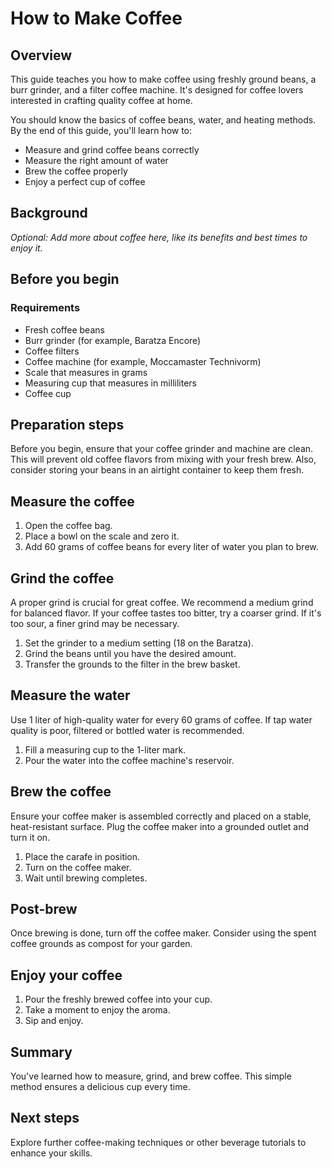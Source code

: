 # How to Make Coffee

## Overview

This guide teaches you how to make coffee using freshly ground beans, a burr grinder, and a filter coffee machine. It's designed for coffee lovers interested in crafting quality coffee at home.

You should know the basics of coffee beans, water, and heating methods. By the end of this guide, you'll learn how to:

- Measure and grind coffee beans correctly
- Measure the right amount of water
- Brew the coffee properly
- Enjoy a perfect cup of coffee

## Background

*Optional: Add more about coffee here, like its benefits and best times to enjoy it.*

## Before you begin

### Requirements

- Fresh coffee beans
- Burr grinder (for example, Baratza Encore)
- Coffee filters
- Coffee machine (for example, Moccamaster Technivorm)
- Scale that measures in grams
- Measuring cup that measures in milliliters
- Coffee cup

## Preparation steps

Before you begin, ensure that your coffee grinder and machine are clean. This will prevent old coffee flavors from mixing with your fresh brew. Also, consider storing your beans in an airtight container to keep them fresh.

## Measure the coffee

1. Open the coffee bag.
2. Place a bowl on the scale and zero it.
3. Add 60 grams of coffee beans for every liter of water you plan to brew.

## Grind the coffee

A proper grind is crucial for great coffee. We recommend a medium grind for balanced flavor. If your coffee tastes too bitter, try a coarser grind. If it's too sour, a finer grind may be necessary.

1. Set the grinder to a medium setting (18 on the Baratza).
2. Grind the beans until you have the desired amount.
3. Transfer the grounds to the filter in the brew basket.

## Measure the water

Use 1 liter of high-quality water for every 60 grams of coffee. If tap water quality is poor, filtered or bottled water is recommended.

1. Fill a measuring cup to the 1-liter mark.
2. Pour the water into the coffee machine's reservoir.

## Brew the coffee

Ensure your coffee maker is assembled correctly and placed on a stable, heat-resistant surface. Plug the coffee maker into a grounded outlet and turn it on.

1. Place the carafe in position.
2. Turn on the coffee maker.
3. Wait until brewing completes.

## Post-brew

Once brewing is done, turn off the coffee maker. Consider using the spent coffee grounds as compost for your garden.

## Enjoy your coffee

1. Pour the freshly brewed coffee into your cup.
2. Take a moment to enjoy the aroma.
3. Sip and enjoy.

## Summary

You've learned how to measure, grind, and brew coffee. This simple method ensures a delicious cup every time.

## Next steps

Explore further coffee-making techniques or other beverage tutorials to enhance your skills.